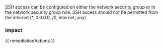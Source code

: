 
SSH access can be configured on either the network security group or in the network security group rule.
SSH access should not be permitted from the internet (*, 0.0.0.0, /0, internet, any)


### Impact
<!-- Add Impact here -->

<!-- DO NOT CHANGE -->
{{ remediationActions }}


